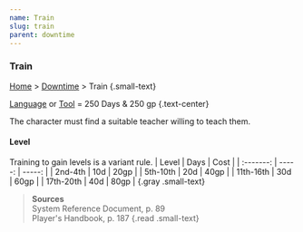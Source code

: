 ```yaml
---
name: Train
slug: train
parent: downtime
---
```

### Train
[Home](dm-operations-center) > [Downtime](downtime-menu) > Train {.small-text}

[Language](languages) or [Tool](tools) = 250 Days & 250 gp {.text-center}

The character must find a suitable teacher willing to teach them.

#### Level
Training to gain levels is a variant rule.
|  Level    | Days   | Cost   |
| :-------: | -----: | -----: |
|  2nd-4th  |    10d |   20gp |
| 5th-10th  |    20d |   40gp |
| 11th-16th |    30d |   60gp |
| 17th-20th |    40d |   80gp |
{.gray .small-text}

> **Sources** <br/>
> System Reference Document, p. 89<br/>
> Player's Handbook, p. 187
{.read .small-text} 